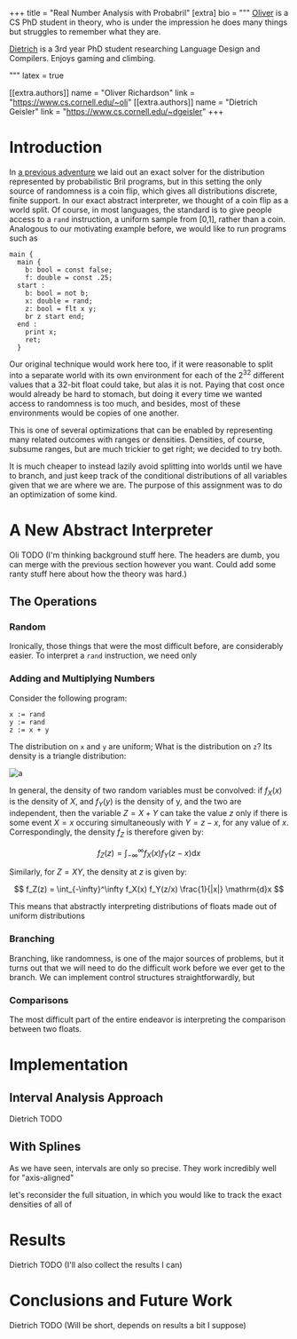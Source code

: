 +++
title = "Real Number Analysis with Probabril"
[extra]
bio = """
  [Oliver][] is a CS PhD student in theory, who is under the impression he does many things but struggles to remember what they are.

  [Dietrich][] is a 3rd year PhD student researching Language Design and Compilers.  Enjoys gaming and climbing.

[dietrich]: https://www.cs.cornell.edu/~dgeisler/
[oliver]: https://www.cs.cornell.edu/~oli
"""
latex = true

[[extra.authors]]
name = "Oliver Richardson"
link = "https://www.cs.cornell.edu/~oli"
[[extra.authors]]
name = "Dietrich Geisler"
link = "https://www.cs.cornell.edu/~dgeisler"
+++

# Introduction

In [a previous adventure](probabril) we laid out an exact solver for the distribution represented by probabilistic Bril programs, but in this setting the only source of randomness is a coin flip, which gives all distributions discrete, finite support. In our exact abstract interpreter, we thought of a coin flip as a world split.
Of course, in most languages, the standard is to give people access to a `rand` instruction, a uniform sample from [0,1], rather than a coin. Analogous to our motivating example before, we would like to run programs such as

```
main {
  main {
    b: bool = const false;
    f: double = const .25;
  start :
    b: bool = not b;
    x: double = rand;
    z: bool = flt x y;
    br z start end;
  end :
    print x;
    ret;
  }
```

Our original technique would work here too, if it were reasonable to split into a separate world with its own environment for each of the $2^{32}$ different values that a 32-bit float could take, but alas it is not. Paying that cost once would already be hard to stomach, but doing it every time we wanted access to randomness is too much, and besides, most of these environments would be copies of one another.

This is one of several optimizations that can be enabled by representing many related outcomes with ranges or densities. Densities, of course, subsume ranges, but are much trickier to get right; we decided to try both. 

It is much cheaper to instead lazily avoid splitting into worlds until we have to branch, and just keep track of the conditional distributions of all variables given that we are where we are.
The purpose of this assignment was to do an optimization of some kind.


[probabril]: https://www.cs.cornell.edu/courses/cs6120/2019fa/blog/probabril/
[float-bril]: https://www.cs.cornell.edu/courses/cs6120/2019fa/blog/floats-static-arrays/

# A New Abstract Interpreter

Oli TODO (I'm thinking background stuff here.  The headers are dumb, you can merge with the previous section however you want.  Could add some ranty stuff here about how the theory was hard.)

## The Operations

### Random

Ironically, those things that were the most difficult before, are considerably easier.
To interpret a `rand` instruction, we need only

### Adding and Multiplying Numbers

Consider the following program:

```
x := rand
y := rand
z := x + y
```

The distribution on `x` and `y` are uniform; What is the distribution on `z`? Its density is a triangle distribution:

![a]()

In general, the density of two random variables must be convolved: if $f_X(x)$ is the density of $X$, and $f_Y(y)$ is the density of y, and the two are independent, then the variable $Z = X + Y$ can take the value $z$ only if there is some event $X = x$ occuring simultaneously with $Y = z-x$, for any value of $x$. Correspondingly, the density $f_Z$ is therefore given by:

$$ f_Z(z) = \int_{-\infty}^\infty f_X(x) f_Y(z-x) \mathrm{d}x $$

Similarly, for $Z = XY$, the density at $z$ is given by:

$$ f_Z(z) = \int_{-\infty}^\infty f_X(x) f_Y(z/x) \frac{1}{|x|} \mathrm{d}x $$

This means that abstractly interpreting distributions of floats made out of uniform distributions

### Branching

Branching, like randomness, is one of the major sources of problems, but it turns out that we will need to do the difficult work before we ever get to the branch. We can implement control structures straightforwardly, but

### Comparisons

The most difficult part of the entire endeavor is interpreting the comparison between two floats.


# Implementation

## Interval Analysis Approach

Dietrich TODO

## With Splines

As we have seen, intervals are only so precise. They work incredibly well for "axis-aligned"

let's reconsider the full situation, in which you would like to track the exact densities of all of


# Results

Dietrich TODO (I'll also collect the results I can)

# Conclusions and Future Work

Dietrich TODO (Will be short, depends on results a bit I suppose)
